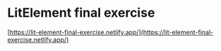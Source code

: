 # LitElement final exercise

[https://lit-element-final-exercise.netlify.app/](https://lit-element-final-exercise.netlify.app/)
